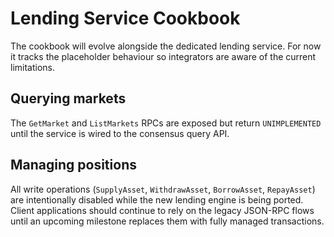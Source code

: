 # Lending Service Cookbook

The cookbook will evolve alongside the dedicated lending service. For now it
tracks the placeholder behaviour so integrators are aware of the current
limitations.

## Querying markets

The `GetMarket` and `ListMarkets` RPCs are exposed but return `UNIMPLEMENTED`
until the service is wired to the consensus query API.

## Managing positions

All write operations (`SupplyAsset`, `WithdrawAsset`, `BorrowAsset`,
`RepayAsset`) are intentionally disabled while the new lending engine is being
ported. Client applications should continue to rely on the legacy JSON-RPC flows
until an upcoming milestone replaces them with fully managed transactions.
